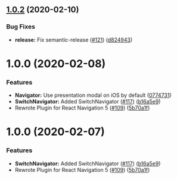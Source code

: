 ## [1.0.2](https://github.com/BlueBaseJS/plugin-react-navigation/compare/v1.0.1...v1.0.2) (2020-02-10)

### Bug Fixes

-   **release:** Fix semantic-release ([#121](https://github.com/BlueBaseJS/plugin-react-navigation/issues/121)) ([d824943](https://github.com/BlueBaseJS/plugin-react-navigation/commit/d824943e3cfe2bc6cf4b5de431c2ea6f14eb88da))

# 1.0.0 (2020-02-08)

### Features

-   **Navigator:** Use presentation modal on iOS by default ([0774731](https://github.com/BlueBaseJS/plugin-react-navigation/commit/0774731b3ccb5fb34c66a83ba5871c611f6cd3f9))
-   **SwitchNavigator:** Added SwitchNavigator ([#117](https://github.com/BlueBaseJS/plugin-react-navigation/issues/117)) ([b16a5e9](https://github.com/BlueBaseJS/plugin-react-navigation/commit/b16a5e908b968700d4a12b91fd9bb72cd6d8dfc5))
-   Rewrote Plugin for React Navigation 5 ([#109](https://github.com/BlueBaseJS/plugin-react-navigation/issues/109)) ([5b70a1f](https://github.com/BlueBaseJS/plugin-react-navigation/commit/5b70a1feb7d7c33b3b7fc69f92904d9db75be007))

# 1.0.0 (2020-02-07)

### Features

-   **SwitchNavigator:** Added SwitchNavigator ([#117](https://github.com/BlueBaseJS/plugin-react-navigation/issues/117)) ([b16a5e9](https://github.com/BlueBaseJS/plugin-react-navigation/commit/b16a5e908b968700d4a12b91fd9bb72cd6d8dfc5))
-   Rewrote Plugin for React Navigation 5 ([#109](https://github.com/BlueBaseJS/plugin-react-navigation/issues/109)) ([5b70a1f](https://github.com/BlueBaseJS/plugin-react-navigation/commit/5b70a1feb7d7c33b3b7fc69f92904d9db75be007))
